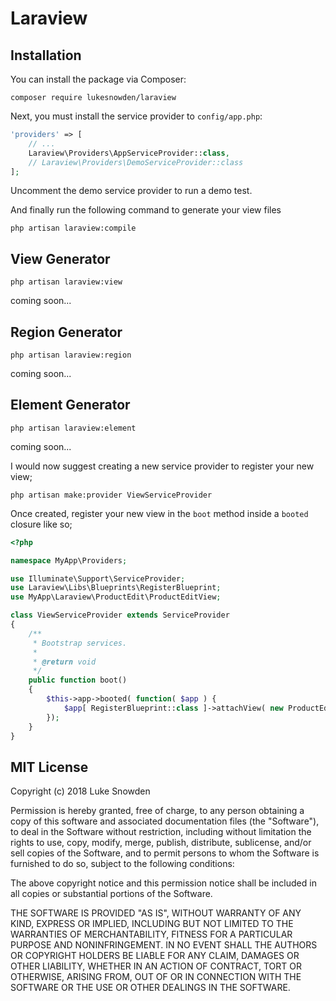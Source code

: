 
# Laraview

## Installation

You can install the package via Composer:

```
composer require lukesnowden/laraview
````

Next, you must install the service provider to `config/app.php`:

```php
'providers' => [
    // ...
    Laraview\Providers\AppServiceProvider::class,
    // Laraview\Providers\DemoServiceProvider::class
];
```

Uncomment the demo service provider to run a demo test.

And finally run the following command to generate your view files

```cli
php artisan laraview:compile
```

## View Generator

```cli
php artisan laraview:view
```

coming soon...

## Region Generator

```cli
php artisan laraview:region
```

coming soon...

## Element Generator

```cli
php artisan laraview:element
```

coming soon...

I would now suggest creating a new service provider to register your new view;

```cli
php artisan make:provider ViewServiceProvider
```

Once created, register your new view in the `boot` method inside a `booted` closure like so;

```php
<?php

namespace MyApp\Providers;

use Illuminate\Support\ServiceProvider;
use Laraview\Libs\Blueprints\RegisterBlueprint;
use MyApp\Laraview\ProductEdit\ProductEditView;

class ViewServiceProvider extends ServiceProvider
{
    /**
     * Bootstrap services.
     *
     * @return void
     */
    public function boot()
    {
        $this->app->booted( function( $app ) {
            $app[ RegisterBlueprint::class ]->attachView( new ProductEditView );
        });
    }
}
```

## MIT License

Copyright (c) 2018 Luke Snowden

Permission is hereby granted, free of charge, to any person obtaining a copy
of this software and associated documentation files (the "Software"), to deal
in the Software without restriction, including without limitation the rights
to use, copy, modify, merge, publish, distribute, sublicense, and/or sell
copies of the Software, and to permit persons to whom the Software is
furnished to do so, subject to the following conditions:

The above copyright notice and this permission notice shall be included in all
copies or substantial portions of the Software.

THE SOFTWARE IS PROVIDED "AS IS", WITHOUT WARRANTY OF ANY KIND, EXPRESS OR
IMPLIED, INCLUDING BUT NOT LIMITED TO THE WARRANTIES OF MERCHANTABILITY,
FITNESS FOR A PARTICULAR PURPOSE AND NONINFRINGEMENT. IN NO EVENT SHALL THE
AUTHORS OR COPYRIGHT HOLDERS BE LIABLE FOR ANY CLAIM, DAMAGES OR OTHER
LIABILITY, WHETHER IN AN ACTION OF CONTRACT, TORT OR OTHERWISE, ARISING FROM,
OUT OF OR IN CONNECTION WITH THE SOFTWARE OR THE USE OR OTHER DEALINGS IN THE
SOFTWARE.
